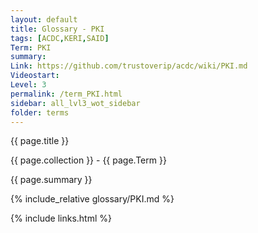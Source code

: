```yaml
---
layout: default
title: Glossary - PKI
tags: [ACDC,KERI,SAID]
Term: PKI
summary: 
Link: https://github.com/trustoverip/acdc/wiki/PKI.md
Videostart: 
Level: 3
permalink: /term_PKI.html
sidebar: all_lvl3_wot_sidebar
folder: terms
---
```


{{ page.title }}

{{ page.collection }} - {{ page.Term }}

   {{ page.summary }}

{% include_relative glossary/PKI.md %}

 {% include links.html %} 
